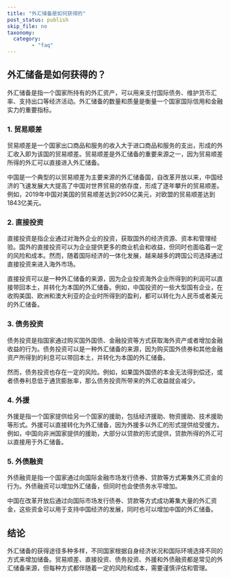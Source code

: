 ```yaml
---
title: "外汇储备是如何获得的"
post_status: publish
skip_file: no
taxonomy:
  category:
        - "faq"
---
```


## 外汇储备是如何获得的？

外汇储备是指一个国家所持有的外汇资产，可以用来支付国际债务、维护货币汇率、支持出口等经济活动。外汇储备的数量和质量是衡量一个国家国际信用和金融实力的重要指标。

### 1\. 贸易顺差

贸易顺差是一个国家出口商品和服务的收入大于进口商品和服务的支出，形成的外汇收入即为该国的贸易顺差。贸易顺差是外汇储备的重要来源之一，因为贸易顺差所得的外汇可以直接进入外汇储备。

中国是一个典型的以贸易顺差为主要来源的外汇储备国，自改革开放以来，中国经济的飞速发展大大提高了中国对世界贸易的依存度，形成了逐年攀升的贸易顺差。例如，2019年中国对美国的贸易顺差达到2950亿美元，对欧盟的贸易顺差达到1843亿美元。

### 2\. 直接投资

直接投资是指企业通过对海外企业的投资，获取国外的经济资源、资本和管理经验。国外的直接投资可以为企业提供更多的商业机会和收益，但同时也面临着一定的风险和成本。然而，随着国际经济的一体化发展，越来越多的跨国公司选择通过直接投资来进入海外市场。

直接投资可以是一种外汇储备的来源，因为企业投资海外企业所得到的利润可以直接带回本土，并转化为本国的外汇储备。例如，中国投资的一些大型国有企业，在收购美国、欧洲和澳大利亚的企业时所得到的盈利，都可以转化为人民币或者美元的外汇储备。

### 3\. 债务投资

债务投资是指国家通过购买国外国债、金融投资等方式获取海外资产或者增加金融收益的行为。债务投资可以是一种外汇储备的来源，因为购买国外债券和其他金融资产所得到的利息可以带回本土，并转化为本国的外汇储备。

然而，债务投资也存在一定的风险。例如，如果国外国债的本金无法得到偿还，或者债券利息低于通货膨胀率，那么债务投资所带来的外汇收益就会减少。

### 4\. 外援

外援是指一个国家提供给另一个国家的援助，包括经济援助、物资援助、技术援助等形式。外援可以直接转化为外汇储备，因为外援多以外汇的形式提供给受援方。例如，中国向非洲国家提供的援助，大部分以贷款的形式提供，贷款所得的外汇可以直接用于外汇储备。

### 5\. 外债融资

外债融资是指一个国家通过向国际金融市场发行债券、贷款等方式筹集外汇资金的行为。外债融资可以增加外汇储备，但同时也会使债务水平增加。

中国在改革开放后通过向国际市场发行债券、贷款等方式成功筹集大量的外汇资金，这些资金可以用于支持中国经济的发展，同时也可以增加中国的外汇储备。

## 结论

外汇储备的获得途径多种多样，不同国家根据自身经济状况和国际环境选择不同的方式来增加储备。贸易顺差、直接投资、债务投资、外援和外债融资都是常见的外汇储备来源，但每种方式都伴随着一定的风险和成本，需要谨慎评估和管理。
